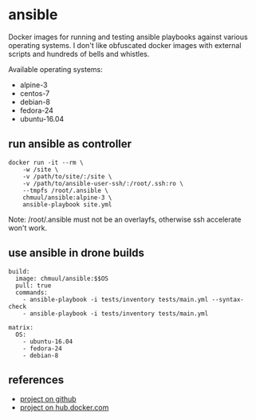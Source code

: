 # ansible  

Docker images for running and testing ansible playbooks against various operating systems.
I don't like obfuscated docker images with external scripts and hundreds of bells and whistles.

Available operating systems:

* alpine-3
* centos-7
* debian-8
* fedora-24
* ubuntu-16.04

## run ansible as controller

    docker run -it --rm \
        -w /site \
        -v /path/to/site/:/site \
        -v /path/to/ansible-user-ssh/:/root/.ssh:ro \
        --tmpfs /root/.ansible \
        chmuul/ansible:alpine-3 \
        ansible-playbook site.yml

Note: /root/.ansible must not be an overlayfs, otherwise ssh accelerate won't work.

## use ansible in drone builds

    build:
      image: chmuul/ansible:$$OS
      pull: true
      commands:
        - ansible-playbook -i tests/inventory tests/main.yml --syntax-check
        - ansible-playbook -i tests/inventory tests/main.yml

    matrix:
      OS:
        - ubuntu-16.04
        - fedora-24
        - debian-8


## references

* [project on github](https://github.com/pauvos/ansible)
* [project on hub.docker.com](https://hub.docker.com/r/chmuul/ansible)
